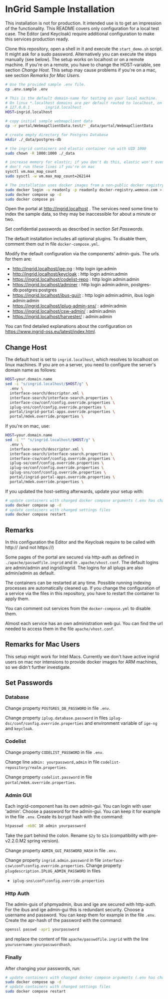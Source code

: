 # InGrid Sample Installation

This installation is not for production. It intended use is to get an impression of the functionality.
This README covers only configuration for a local test case. The Editor (and Keycloak) require additional configuration to make this services production ready.

Clone this repository, open a shell in it and execute the `start_demo.sh` script. It might ask for a sudo password. Alternatively you can execute the steps manually (see below). The setup works on localhost or on a remote machine. If you're on a remote, you have to change the HOST-variable, see section *Change Host*. This setup may cause problems if you're on a mac, see section *Remarks for Mac Users*.

```sh
# Use the provided sample .env file.
cp .env.sample .env

# This is the default domain-name for testing on your local machine.
# On linux *.localhost domains are per default routed to localhost, on mac you have to add this entry to /etc/hosts
# 127.0.0.1       ingrid.localhost
HOST=ingrid.localhost

# copy initial sample webmapclient data
cp -r portal/WebmapClientData.test/* _data/portal/WebmapClientData

# create empty directory for Postgres Database
mkdir ./_data/postgres-db

# the ingrid containers and elastic container run with UID 1000
sudo chown -R 1000:1000 ./_data

# increase memory for elastic; if you don't do this, elastic won't even boot because it checks for a sane value
# don't run these lines if you're on mac
sysctl vm.max_map_count
sudo sysctl -w vm.max_map_count=262144

# The installation uses docker images from a non-public docker registry. You can also build your own images by following the instructions in the specific ingrid repositories.
sudo docker login -u readonly -p readonly docker-registry.wemove.com > /dev/null # password "readonly"
sudo docker compose up -d
sudo docker compose ps
```

Open the portal at http://ingrid.localhost . The services need some time to index the sample data, so they may be inaccessible for about a minute or two.

Set confidential passwords as described in section *Set Passwords*.

The default installation includes all optional plugins. To disable them, comment them out in file `docker-compose.yml`.

Modify the default configuration via the components' admin-guis. The urls for them are:

* <http://ingrid.localhost/ige-ng> : http login ige:admin
* <http://ingrid.localhost/keycloak> : http login admin:admin
* <https://ingrid.localhost/codelist-repo> : http login admin:admin
* <https://ingrid.localhost/adminer> : http login admin:admin, postgres-db:postgres:postgres
* <https://ingrid.localhost/ibus-gui/r> : http login admin:admin, ibus login admin:admin
* <https://ingrid.localhost/iplug-admin-sns/> : admin:admin
* <https://ingrid.localhost/csw-admin/> : admin:admin
* <https://ingrid.localhost/harvester/> : admin:admin

You can find detailed explanations about the configuration on <https://www.ingrid-oss.eu/latest/index.html>.


## Change Host

The default host is set to `ingrid.localhost`, which resolves to localhost on linux machines. If you are on a server, you need to configure the server's domain name as follows:

```sh
HOST=your.domain.name
sed -i "s/ingrid.localhost/$HOST/g" \
  .env \
  interface-search/descriptor.xml \
  interface-search/interface-search.properties \
  interface-csw/conf/config.override.properties \
  iplug-sns/conf/config.override.properties \
  portal/ingrid-portal-apps.override.properties \
  portal/mdek.override.properties \
```

If you're on mac, use:

```sh
HOST=your.domain.name
sed -i "" "s/ingrid.localhost/$HOST/g" \
  .env \
  interface-search/descriptor.xml \
  interface-search/interface-search.properties \
  interface-csw/conf/config.override.properties \
  iplug-se/conf/config.override.properties \
  iplug-se/conf/config.override.properties \
  iplug-sns/conf/config.override.properties \
  portal/ingrid-portal-apps.override.properties \
  portal/mdek.override.properties \
```

If you updated the host-setting afterwards, update your setup with:

```sh
# update containers with changed docker compose arguments (.env has changed)
sudo docker compose up -d
# update containers with changed settings files
sudo docker compose restart
```

## Remarks

In this configuration the Editor and the Keycloak require to be called with http:// /and not https://)

Some pages of the portal are secured via http-auth as defined in `./apache/passwdfile.ingrid` and in `.apache/vhost.conf`. The default logins are admin/admin and ingrid/ingrid. The logins for all iplugs are also admin/admin as default.

The containers can be restarted at any time. Possible running indexing processes are automatically cleaned up. If you change the configuration of a service via the files in this repository, you have to restart the container to apply them.

You can comment out services from the `docker-compose.yml` to disable them.

Almost each service has an own administration web gui. You can find the url needed to access them in the file `apache/vhost.conf`.

## Remarks for Mac Users

This setup might work for Intel Macs. Currently we don't have active ingrid users on mac nor intensions to provide docker images for ARM machines, so we didn't further investigate.

## Set Passwords

### Database

Change property `POSTGRES_DB_PASSWORD` in file `.env`.

Change property `iplug.database.password` in files `iplug-dsc/conf/config.override.properties` and environment variable of `ige-ng` and `keycloak`.

### Codelist

Change property `CODELIST_PASSWORD`  in file `.env`.

Change line `admin: yourpassword,admin` in file `codelist-repository/realm.properties`.

Change property `codelist.password` in file `portal/mdek.override.properties`.

### Admin GUI

Each ingrid-component has its own admin-gui. You can login with user 'admin'. Choose a password for the admin-gui. You can keep it for example in the file `.env`. Create its bcrypt hash with the command:

```sh
htpasswd -nbBC 10 admin yourpassword
```

Take the part behind the colon. Rename `$2y` to `$2a` (compatibility with pre-v2.2.0.M2 spring version).

Change property `ADMIN_GUI_PASSWORD_HASH` in file `.env`.

Change property `ingrid.admin.password` in file `interface-csw\conf\config.override.properties`. Change property `plugdescription.IPLUG_ADMIN_PASSWORD` in files

* `iplug-sns\conf\config.override.properties`

### Http Auth

The admin-guis of phpmyadmin, ibus and ige are secured with http-auth. For the ibus and ige admin-gui this is redundant security. Choose a username and password. You can keep them for example in the file `.env`. Create the apr-hash of the password with the command:

```sh
openssl passwd -apr1 yourpassword
```

and replace the content of file `apache/passwdfile.ingrid` with the line `yourusername:yourpasswordhash`.

### Finally

After changing your passwords, run:

```sh
# update containers with changed docker compose arguments (.env has changed)
sudo docker compose up -d
# update containers with changed settings files
sudo docker compose restart
```
